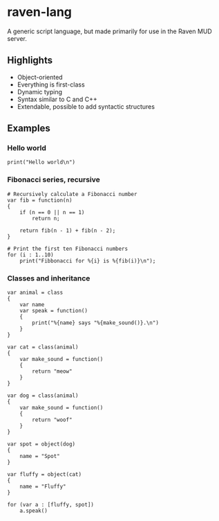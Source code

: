 # raven-lang

A generic script language, but made primarily for use in the Raven MUD server.

## Highlights

* Object-oriented
* Everything is first-class
* Dynamic typing
* Syntax similar to C and C++
* Extendable, possible to add syntactic structures

## Examples

### Hello world

    print("Hello world\n")

### Fibonacci series, recursive

    # Recursively calculate a Fibonacci number
    var fib = function(n)
    {
        if (n == 0 || n == 1)
            return n;
            
        return fib(n - 1) + fib(n - 2);
    }
    
    # Print the first ten Fibonacci numbers
    for (i : 1..10)
        print("Fibbonacci for %{i} is %{fib(i)}\n");

### Classes and inheritance

    var animal = class
    {
        var name
        var speak = function()
        {
            print("%{name} says "%{make_sound()}.\n")
        }
    }
    
    var cat = class(animal)
    {
        var make_sound = function()
        {
            return "meow"
        }
    }
    
    var dog = class(animal)
    {
        var make_sound = function()
        {
            return "woof"
        }
    }
    
    var spot = object(dog)
    {
        name = "Spot"
    }
    
    var fluffy = object(cat)
    {
        name = "Fluffy"
    }
    
    for (var a : [fluffy, spot])
        a.speak()
